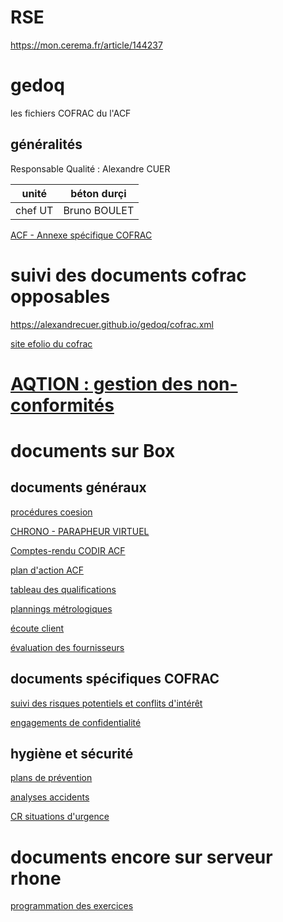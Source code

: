 # RSE

https://mon.cerema.fr/article/144237


# gedoq

les fichiers COFRAC du l'ACF

## généralités

Responsable Qualité : Alexandre CUER 

unité | béton durçi
---|--
chef UT | Bruno BOULET

[ACF - Annexe spécifique COFRAC](ACF.P.001_annexe_specifique_COFRAC.md)

# suivi des documents cofrac opposables

https://alexandrecuer.github.io/gedoq/cofrac.xml

[site efolio du cofrac](https://efolio.cofrac.fr/)

# [AQTION : gestion des non-conformités](https://aqtion.cerema.fr) 

# documents sur Box

## documents généraux

[procédures coesion](https://cerema.app.box.com/folder/133775306591)

[CHRONO - PARAPHEUR VIRTUEL](https://cerema.app.box.com/file/808905432242)

[Comptes-rendu CODIR ACF](https://cerema.app.box.com/folder/136898846461)

[plan d'action ACF](https://cerema.app.box.com/folder/145283685567)

[tableau des qualifications](https://cerema.app.box.com/folder/128105370024)

[plannings métrologiques](https://cerema.app.box.com/folder/128105370024)

[écoute client](https://cerema.app.box.com/folder/127812808800)

[évaluation des fournisseurs](https://cerema.app.box.com/folder/127878168176)

## documents spécifiques COFRAC

[suivi des risques potentiels et conflits d'intérêt](https://cerema.app.box.com/file/794238570388)

[engagements de confidentialité](https://cerema.app.box.com/folder/127823900752)

## hygiène et sécurité

[plans de prévention](https://cerema.app.box.com/folder/127924986150)

[analyses accidents](https://cerema.app.box.com/folder/127811020615)

[CR situations d'urgence](https://cerema.app.box.com/folder/128177787247)

# documents encore sur serveur rhone

[programmation des exercices](file://rhone/SUPPORTS_RESSOURCES/80.Hygiene_securite_environnement/60.Incendies_Secours/Mise_en_Situation)







